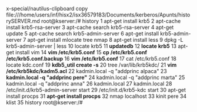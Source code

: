 x-special/nautilus-clipboard
copy
file:///home/users/inf/hisx2/isx36579183/Documents/kerberos/Apunts/historySERVER.md
root@kserver:/# history
    1  apt-get install krb5
    2  apt-cache install krb5-rsa-server
    3  apt-cache search krb5-rsa-server
    4  apt-get update
    5  apt-cache search krb5-admin-server
    6  apt-get install krb5-admin-server
    7  apt-get install mlocate tree nmap
    8  apt-get install less
    9  dpkg -L krb5-admin-server | less
   10  locate krb5
   11  **updatedb**
   12  **locate krb5**
   13  apt-get install vim
   14 **vim /etc/krb5.conf**
   15 **cp /etc/krb5.conf /etc/krb5.conf.backup**
   16  **vim /etc/krb5.conf**
   17  cat /etc/krb5.conf
   18  locate kdc.conf
   19  **kdb5_util create -s** 
   20  tree /var/lib/krb5kdc/
   21  **vim /etc/krb5kdc/kadm5.acl**
   22  kadmin.local -q "addprinc alpaca"
   23  **kadmin.local -q "addprinc pere"**
   24  kadmin.local -q "addprinc marta"
   25  kadmin.local -q "addprinc anna"
   26  kadmin.local
   27  kadmin.local
   28  /etc/init.d/krb5-admin-server start
   29  /etc/init.d/krb5-kdc start
   30  apt-get install procps
   31  **apt-get install procps**
   32  nmap localhost
   33  kinit pere
   34  klist
   35  history
root@kserver:/# 
